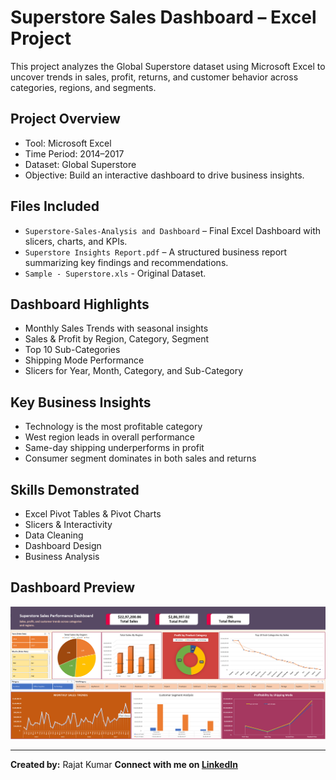 # Superstore Sales Dashboard – Excel Project

This project analyzes the Global Superstore dataset using Microsoft Excel to uncover trends in sales, profit, returns, and customer behavior across categories, regions, and segments.

## Project Overview
- Tool: Microsoft Excel
- Time Period: 2014–2017
- Dataset: Global Superstore
- Objective: Build an interactive dashboard to drive business insights.

## Files Included
- `Superstore-Sales-Analysis and Dashboard` – Final Excel Dashboard with slicers, charts, and KPIs.
- `Superstore Insights Report.pdf` – A structured business report summarizing key findings and recommendations.
- `Sample - Superstore.xls` - Original Dataset.

## Dashboard Highlights
- Monthly Sales Trends with seasonal insights
- Sales & Profit by Region, Category, Segment
- Top 10 Sub-Categories
- Shipping Mode Performance
- Slicers for Year, Month, Category, and Sub-Category

## Key Business Insights
- Technology is the most profitable category
- West region leads in overall performance
- Same-day shipping underperforms in profit
- Consumer segment dominates in both sales and returns

## Skills Demonstrated
- Excel Pivot Tables & Pivot Charts
- Slicers & Interactivity
- Data Cleaning
- Dashboard Design
- Business Analysis
## Dashboard Preview

![Dashboard Preview](Dashboard.png)

---

**Created by:** Rajat Kumar 
**Connect with me on [LinkedIn](https://www.linkedin.com/in/rajat-kumar-analyst/)**  
